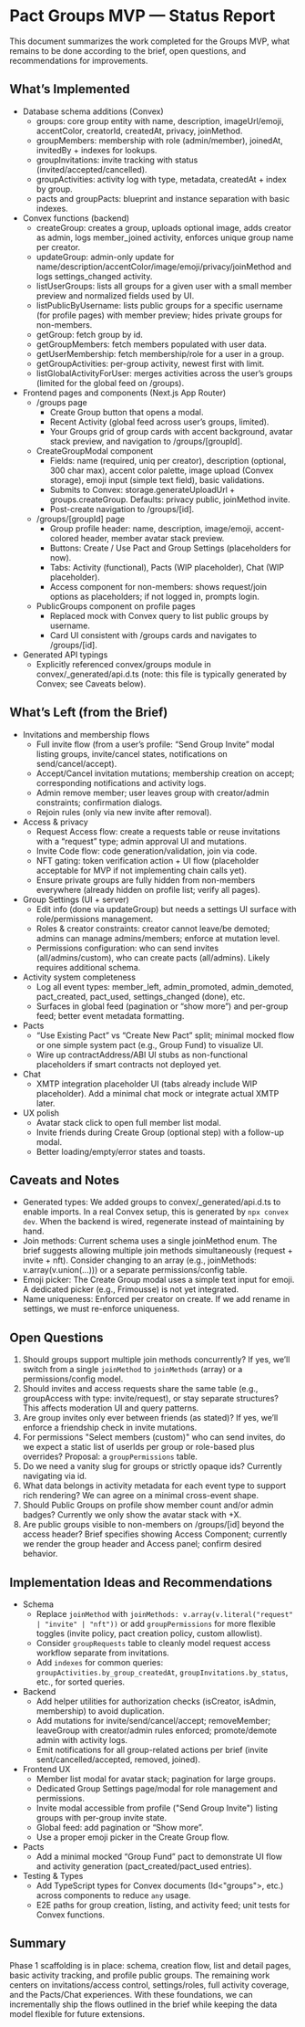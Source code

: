 # Pact Groups MVP — Status Report

This document summarizes the work completed for the Groups MVP, what remains to be done according to the brief, open questions, and recommendations for improvements.


## What’s Implemented

- Database schema additions (Convex)
  - groups: core group entity with name, description, imageUrl/emoji, accentColor, creatorId, createdAt, privacy, joinMethod.
  - groupMembers: membership with role (admin/member), joinedAt, invitedBy + indexes for lookups.
  - groupInvitations: invite tracking with status (invited/accepted/cancelled).
  - groupActivities: activity log with type, metadata, createdAt + index by group.
  - pacts and groupPacts: blueprint and instance separation with basic indexes.
- Convex functions (backend)
  - createGroup: creates a group, uploads optional image, adds creator as admin, logs member_joined activity, enforces unique group name per creator.
  - updateGroup: admin-only update for name/description/accentColor/image/emoji/privacy/joinMethod and logs settings_changed activity.
  - listUserGroups: lists all groups for a given user with a small member preview and normalized fields used by UI.
  - listPublicByUsername: lists public groups for a specific username (for profile pages) with member preview; hides private groups for non-members.
  - getGroup: fetch group by id.
  - getGroupMembers: fetch members populated with user data.
  - getUserMembership: fetch membership/role for a user in a group.
  - getGroupActivities: per-group activity, newest first with limit.
  - listGlobalActivityForUser: merges activities across the user’s groups (limited for the global feed on /groups).
- Frontend pages and components (Next.js App Router)
  - /groups page
    - Create Group button that opens a modal.
    - Recent Activity (global feed across user’s groups, limited).
    - Your Groups grid of group cards with accent background, avatar stack preview, and navigation to /groups/[groupId].
  - CreateGroupModal component
    - Fields: name (required, uniq per creator), description (optional, 300 char max), accent color palette, image upload (Convex storage), emoji input (simple text field), basic validations.
    - Submits to Convex: storage.generateUploadUrl + groups.createGroup. Defaults: privacy public, joinMethod invite.
    - Post-create navigation to /groups/[id].
  - /groups/[groupId] page
    - Group profile header: name, description, image/emoji, accent-colored header, member avatar stack preview.
    - Buttons: Create / Use Pact and Group Settings (placeholders for now).
    - Tabs: Activity (functional), Pacts (WIP placeholder), Chat (WIP placeholder).
    - Access component for non-members: shows request/join options as placeholders; if not logged in, prompts login.
  - PublicGroups component on profile pages
    - Replaced mock with Convex query to list public groups by username.
    - Card UI consistent with /groups cards and navigates to /groups/[id].
- Generated API typings
  - Explicitly referenced convex/groups module in convex/_generated/api.d.ts (note: this file is typically generated by Convex; see Caveats below).


## What’s Left (from the Brief)

- Invitations and membership flows
  - Full invite flow (from a user’s profile: “Send Group Invite” modal listing groups, invite/cancel states, notifications on send/cancel/accept).
  - Accept/Cancel invitation mutations; membership creation on accept; corresponding notifications and activity logs.
  - Admin remove member; user leaves group with creator/admin constraints; confirmation dialogs.
  - Rejoin rules (only via new invite after removal).
- Access & privacy
  - Request Access flow: create a requests table or reuse invitations with a “request” type; admin approval UI and mutations.
  - Invite Code flow: code generation/validation, join via code.
  - NFT gating: token verification action + UI flow (placeholder acceptable for MVP if not implementing chain calls yet).
  - Ensure private groups are fully hidden from non-members everywhere (already hidden on profile list; verify all pages).
- Group Settings (UI + server)
  - Edit info (done via updateGroup) but needs a settings UI surface with role/permissions management.
  - Roles & creator constraints: creator cannot leave/be demoted; admins can manage admins/members; enforce at mutation level.
  - Permissions configuration: who can send invites (all/admins/custom), who can create pacts (all/admins). Likely requires additional schema.
- Activity system completeness
  - Log all event types: member_left, admin_promoted, admin_demoted, pact_created, pact_used, settings_changed (done), etc.
  - Surfaces in global feed (pagination or “show more”) and per-group feed; better event metadata formatting.
- Pacts
  - “Use Existing Pact” vs “Create New Pact” split; minimal mocked flow or one simple system pact (e.g., Group Fund) to visualize UI.
  - Wire up contractAddress/ABI UI stubs as non-functional placeholders if smart contracts not deployed yet.
- Chat
  - XMTP integration placeholder UI (tabs already include WIP placeholder). Add a minimal chat mock or integrate actual XMTP later.
- UX polish
  - Avatar stack click to open full member list modal.
  - Invite friends during Create Group (optional step) with a follow-up modal.
  - Better loading/empty/error states and toasts.


## Caveats and Notes

- Generated types: We added groups to convex/_generated/api.d.ts to enable imports. In a real Convex setup, this is generated by `npx convex dev`. When the backend is wired, regenerate instead of maintaining by hand.
- Join methods: Current schema uses a single joinMethod enum. The brief suggests allowing multiple join methods simultaneously (request + invite + nft). Consider changing to an array (e.g., joinMethods: v.array(v.union(...))) or a separate permissions/config table.
- Emoji picker: The Create Group modal uses a simple text input for emoji. A dedicated picker (e.g., Frimousse) is not yet integrated.
- Name uniqueness: Enforced per creator on create. If we add rename in settings, we must re-enforce uniqueness.


## Open Questions

1. Should groups support multiple join methods concurrently? If yes, we’ll switch from a single `joinMethod` to `joinMethods` (array) or a permissions/config model.
2. Should invites and access requests share the same table (e.g., groupAccess with type: invite/request), or stay separate structures? This affects moderation UI and query patterns.
3. Are group invites only ever between friends (as stated)? If yes, we’ll enforce a friendship check in invite mutations.
4. For permissions "Select members (custom)" who can send invites, do we expect a static list of userIds per group or role-based plus overrides? Proposal: a `groupPermissions` table.
5. Do we need a vanity slug for groups or strictly opaque ids? Currently navigating via id.
6. What data belongs in activity metadata for each event type to support rich rendering? We can agree on a minimal cross-event shape.
7. Should Public Groups on profile show member count and/or admin badges? Currently we only show the avatar stack with +X.
8. Are public groups visible to non-members on /groups/[id] beyond the access header? Brief specifies showing Access Component; currently we render the group header and Access panel; confirm desired behavior.


## Implementation Ideas and Recommendations

- Schema
  - Replace `joinMethod` with `joinMethods: v.array(v.literal("request" | "invite" | "nft"))` or add `groupPermissions` for more flexible toggles (invite policy, pact creation policy, custom allowlist).
  - Consider `groupRequests` table to cleanly model request access workflow separate from invitations.
  - Add `indexes` for common queries: `groupActivities.by_group_createdAt`, `groupInvitations.by_status`, etc., for sorted queries.
- Backend
  - Add helper utilities for authorization checks (isCreator, isAdmin, membership) to avoid duplication.
  - Add mutations for invite/send/cancel/accept; removeMember; leaveGroup with creator/admin rules enforced; promote/demote admin with activity logs.
  - Emit notifications for all group-related actions per brief (invite sent/cancelled/accepted, removed, joined).
- Frontend UX
  - Member list modal for avatar stack; pagination for large groups.
  - Dedicated Group Settings page/modal for role management and permissions.
  - Invite modal accessible from profile ("Send Group Invite") listing groups with per-group invite state.
  - Global feed: add pagination or “Show more”.
  - Use a proper emoji picker in the Create Group flow.
- Pacts
  - Add a minimal mocked “Group Fund” pact to demonstrate UI flow and activity generation (pact_created/pact_used entries).
- Testing & Types
  - Add TypeScript types for Convex documents (Id<"groups">, etc.) across components to reduce `any` usage.
  - E2E paths for group creation, listing, and activity feed; unit tests for Convex functions.


## Summary

Phase 1 scaffolding is in place: schema, creation flow, list and detail pages, basic activity tracking, and profile public groups. The remaining work centers on invitations/access control, settings/roles, full activity coverage, and the Pacts/Chat experiences. With these foundations, we can incrementally ship the flows outlined in the brief while keeping the data model flexible for future extensions.
